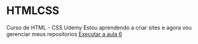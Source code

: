 # HTMLCSS
 Curso de HTML - CSS Udemy
 Estou aprendendo a criar sites e agora vou gerenciar meus repositorios
<a href="https://ohdutra.github.io/HTMLCSS/HTML/projeto.html">Executar a aula 6</a>